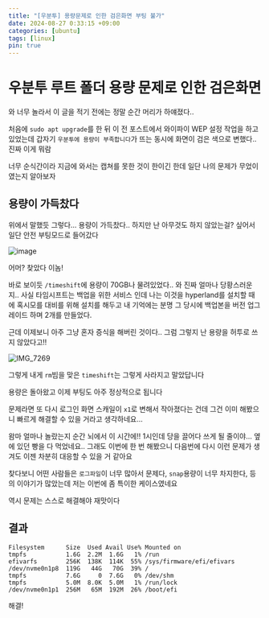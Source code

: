 ```yaml
---
title: "[우분투] 용량문제로 인한 검은화면 부팅 불가"
date: 2024-08-27 0:33:15 +09:00
categories: [ubuntu]
tags: [linux]
pin: true
---
```


# 우분투 루트 폴더 용량 문제로 인한 검은화면

와 너무 놀라서 이 글을 적기 전에는 정말 순간 머리가 하얘졌다..

처음에 `sudo apt upgrade`를 한 뒤 이 전 포스트에서 와이파이 WEP 설정 작업을 하고 있었는데 갑자기 `우분투에 용량이 부족합니다`가 뜨는 동시에 화면이 검은 색으로 변했다.. 진짜 이게 뭐람

너무 순식간이라 지금에 와서는 캡쳐를 못한 것이 한이긴 한데 일단 나의 문제가 무었이였는지 알아보자

## 용량이 가득찼다

위에서 말했듯 그렇다... 용량이 가득찼다.. 하지만 난 아무것도 하지 않았는걸? 싶어서 일단 안전 부팅모드로 들어갔다

![image](https://github.com/user-attachments/assets/3d79f2db-a68a-40c6-8403-70e3530812c5)

어머? 찾았다 이놈!

바로 보이듯 `/timeshift`에 용량이 70GB나 물려있었다.. 와 진짜 얼마나 당황스러운지.. 사실 타임시프트는 백업을 위한 서비스 인데 나는 이것을 hyperland를 설치할 때에 혹시모를 대비를 위해 설치를 해두고 내 기억에는 분명 그 당시에 백업본을 버전 업그레이드 하며 2개를 만들었다.

근데 이제보니 아주 그냥 혼자 증식을 해버린 것이다.. 그럼 그렇지 난 용량을 허투로 쓰지 않았다고!!

![IMG_7269](https://github.com/user-attachments/assets/0655fa73-b171-4492-b7e0-7c4fdb9636d8)

그렇게 내게 `rm`빔을 맞은 `timeshift`는 그렇게 사라지고 말았답니다

용량은 돌아왔고 이제 부팅도 아주 정상적으로 됩니다

문제라면 또 다시 로그인 화면 스캐일이 `x1`로 변해서 작아졌다는 건데 그건 이미 해봤으니 빠르게 해결할 수 있을 거라고 생각하네요...

왐마 얼마나 놀랐는지 순간 뇌에서 이 시간에!! 1시인데 당을 끌어다 쓰게 될 줄이야... 옆에 있던 빵을 다 먹었네요.. 그래도 이번에 한 번 해봤으니 다음번에 다시 이런 문제가 생겨도 이젠 차분히 대응할 수 있을 거 같아요

찾다보니 어떤 사람들은 `로그파일`이 너무 많아서 문제다, `snap`용량이 너무 차지한다, 등의 이야기가 많았는데 저는 이번에 좀 특이한 케이스였네요

역시 문제는 스스로 해결해야 재맛이다

## 결과

```
Filesystem      Size  Used Avail Use% Mounted on
tmpfs           1.6G  2.2M  1.6G   1% /run
efivarfs        256K  138K  114K  55% /sys/firmware/efi/efivars
/dev/nvme0n1p8  119G   44G   70G  39% /
tmpfs           7.6G     0  7.6G   0% /dev/shm
tmpfs           5.0M  8.0K  5.0M   1% /run/lock
/dev/nvme0n1p1  256M   65M  192M  26% /boot/efi
```

해결!